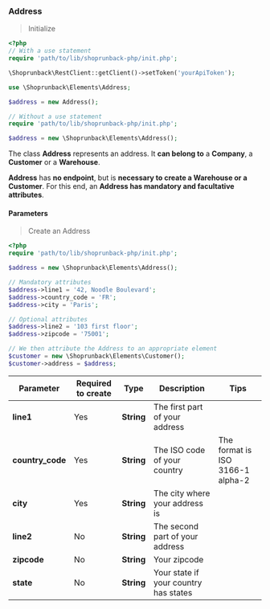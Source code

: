 ### Address

> Initialize

```php
<?php
// With a use statement
require 'path/to/lib/shoprunback-php/init.php';

\Shoprunback\RestClient::getClient()->setToken('yourApiToken');

use \Shoprunback\Elements\Address;

$address = new Address();

// Without a use statement
require 'path/to/lib/shoprunback-php/init.php';

$address = new \Shoprunback\Elements\Address();
```

The class **Address** represents an address. It **can belong to** a **Company**, a **Customer** or a **Warehouse**.

**Address** has **no endpoint**, but is **necessary to create a Warehouse or a Customer**. For this end, an **Address has mandatory and facultative attributes**.

#### Parameters

> Create an Address

```php
<?php
require 'path/to/lib/shoprunback-php/init.php';

$address = new \Shoprunback\Elements\Address();

// Mandatory attributes
$address->line1 = '42, Noodle Boulevard';
$address->country_code = 'FR';
$address->city = 'Paris';

// Optional attributes
$address->line2 = '103 first floor';
$address->zipcode = '75001';

// We then attribute the Address to an appropriate element
$customer = new \Shoprunback\Elements\Customer();
$customer->address = $address;
```

Parameter | Required to create | Type | Description | Tips
-|-|-|-|-
**line1** | Yes | **String** | The first part of your address
**country_code** | Yes | **String** | The ISO code of your country | The format is ISO 3166-1 alpha-2
**city** | Yes | **String** | The city where your address is
**line2** | No | **String** | The second part of your address
**zipcode** | No | **String** | Your zipcode
**state** | No | **String** | Your state if your country has states

